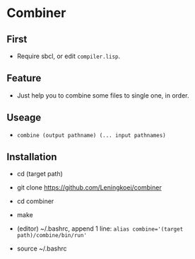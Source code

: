 # Combiner


## First

- Require sbcl, or edit `compiler.lisp`.


## Feature

- Just help you to combine some files to single one, in order.


## Useage

- `combine (output pathname) (... input pathnames)`


## Installation

- cd (target path)

- git clone https://github.com/Leningkoei/combiner

- cd combiner

- make

- (editor) ~/.bashrc, append 1 line: `alias combine='(target path)/combine/bin/run'`

- source ~/.bashrc
